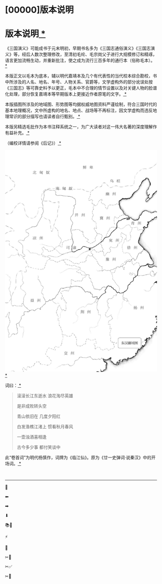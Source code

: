 # [00000]版本说明

# 版本说明[  *  ](siyuan://blocks/20241123143349-hs7kliy?focus=1)

《三国演义》可能成书于元末明初，早期书名多为《三国志通俗演义》《三国志演义》等，经后人数次整理修改，至清初毛纶、毛宗岗父子进行大规模修订和精琢，语言更加流畅生动，并重新批注，使之成为流行三百多年的通行本（俗称毛本）。[  *  ](siyuan://blocks/20241123143349-9084val?focus=1)

本版正文以毛本为底本，辅以明代嘉靖本及几个有代表性的当代校本综合勘校，书中所涉及的人名、地名、年号、人物关系、官爵等，文学虚构外的部分讹误处按《三国志》等可靠史料予以更正，毛本中不合理的情节设置以及对关键人物的脸谱化处理，部分恢复嘉靖本等早期版本上更接近作者原笔的文字。[  *  ](siyuan://blocks/20241123143349-p14vas4?focus=1)

本版插图所涉及的地域图、形势图等均据权威地图资料严谨绘制，符合三国时代的基本地理概况，文中所虚构的地名、地点、战场等不再标注，因文学虚构而违反地理常识的部分描写也请读者自行甄别。[  *  ](siyuan://blocks/20241123143349-dz2ufbe?focus=1)

本版另精选毛批作为本书注释系统之一，为广大读者对这一伟大名著的深度理解作有益补充。[  *  ](siyuan://blocks/20241123143349-fhc00n9?focus=1)

（编校详情请参阅《后记》）[  *  ](siyuan://blocks/20241123143349-6yzsixo?focus=1)

​![](assets/00029-20241123143349-ej9ctvi.jpeg)[  *  ](siyuan://blocks/20241123143349-b2zcs12?focus=1)

词曰：[  *  ](siyuan://blocks/20241123143349-vketjph?focus=1)

> 滚滚长江东逝水 浪花淘尽英雄
>
> 是非成败转头空
>
> 青山依旧在 几度夕阳红
>
> 白发渔樵江渚上 惯看秋月春风
>
> 一壶浊酒喜相逢
>
> 古今多少事 都付笑谈中

此“卷首词”为明代杨慎作，词牌为《临江仙》。原为《廿一史弹词·说秦汉》中的开场词。[  *  ](siyuan://blocks/20241123143349-oi2t1nb?focus=1)

‍

---

📜

⬅

➡

⬇

📚📖

⚡

🚫

✂📜

✂✅

✂📌

